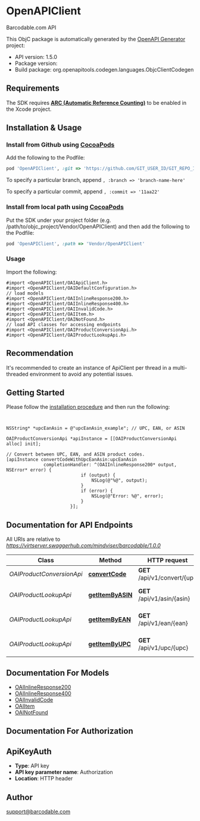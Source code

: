 # OpenAPIClient

Barcodable.com API

This ObjC package is automatically generated by the [OpenAPI Generator](https://openapi-generator.tech) project:

- API version: 1.5.0
- Package version: 
- Build package: org.openapitools.codegen.languages.ObjcClientCodegen

## Requirements

The SDK requires [**ARC (Automatic Reference Counting)**](http://stackoverflow.com/questions/7778356/how-to-enable-disable-automatic-reference-counting) to be enabled in the Xcode project.

## Installation & Usage
### Install from Github using [CocoaPods](https://cocoapods.org/)

Add the following to the Podfile:

```ruby
pod 'OpenAPIClient', :git => 'https://github.com/GIT_USER_ID/GIT_REPO_ID.git'
```

To specify a particular branch, append `, :branch => 'branch-name-here'`

To specify a particular commit, append `, :commit => '11aa22'`

### Install from local path using [CocoaPods](https://cocoapods.org/)

Put the SDK under your project folder (e.g. /path/to/objc_project/Vendor/OpenAPIClient) and then add the following to the Podfile:

```ruby
pod 'OpenAPIClient', :path => 'Vendor/OpenAPIClient'
```

### Usage

Import the following:

```objc
#import <OpenAPIClient/OAIApiClient.h>
#import <OpenAPIClient/OAIDefaultConfiguration.h>
// load models
#import <OpenAPIClient/OAIInlineResponse200.h>
#import <OpenAPIClient/OAIInlineResponse400.h>
#import <OpenAPIClient/OAIInvalidCode.h>
#import <OpenAPIClient/OAIItem.h>
#import <OpenAPIClient/OAINotFound.h>
// load API classes for accessing endpoints
#import <OpenAPIClient/OAIProductConversionApi.h>
#import <OpenAPIClient/OAIProductLookupApi.h>

```

## Recommendation

It's recommended to create an instance of ApiClient per thread in a multi-threaded environment to avoid any potential issues.

## Getting Started

Please follow the [installation procedure](#installation--usage) and then run the following:

```objc


NSString* *upcEanAsin = @"upcEanAsin_example"; // UPC, EAN, or ASIN

OAIProductConversionApi *apiInstance = [[OAIProductConversionApi alloc] init];

// Convert between UPC, EAN, and ASIN product codes.
[apiInstance convertCodeWithUpcEanAsin:upcEanAsin
              completionHandler: ^(OAIInlineResponse200* output, NSError* error) {
                            if (output) {
                                NSLog(@"%@", output);
                            }
                            if (error) {
                                NSLog(@"Error: %@", error);
                            }
                        }];

```

## Documentation for API Endpoints

All URIs are relative to *https://virtserver.swaggerhub.com/mindviser/barcodable/1.0.0*

Class | Method | HTTP request | Description
------------ | ------------- | ------------- | -------------
*OAIProductConversionApi* | [**convertCode**](docs/OAIProductConversionApi.md#convertcode) | **GET** /api/v1/convert/{upc | ean | asin} | Convert between UPC, EAN, and ASIN product codes.
*OAIProductLookupApi* | [**getItemByASIN**](docs/OAIProductLookupApi.md#getitembyasin) | **GET** /api/v1/asin/{asin} | Find item by asin code
*OAIProductLookupApi* | [**getItemByEAN**](docs/OAIProductLookupApi.md#getitembyean) | **GET** /api/v1/ean/{ean} | Find item by UPC code
*OAIProductLookupApi* | [**getItemByUPC**](docs/OAIProductLookupApi.md#getitembyupc) | **GET** /api/v1/upc/{upc} | Find item by UPC code


## Documentation For Models

 - [OAIInlineResponse200](docs/OAIInlineResponse200.md)
 - [OAIInlineResponse400](docs/OAIInlineResponse400.md)
 - [OAIInvalidCode](docs/OAIInvalidCode.md)
 - [OAIItem](docs/OAIItem.md)
 - [OAINotFound](docs/OAINotFound.md)


## Documentation For Authorization


## ApiKeyAuth

- **Type**: API key
- **API key parameter name**: Authorization
- **Location**: HTTP header


## Author

support@barcodable.com


